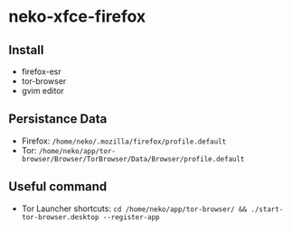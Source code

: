 # neko-xfce-firefox

## Install
- firefox-esr
- tor-browser
- gvim editor

## Persistance Data

- Firefox: `/home/neko/.mozilla/firefox/profile.default`
- Tor: `/home/neko/app/tor-browser/Browser/TorBrowser/Data/Browser/profile.default`


## Useful command

- Tor Launcher shortcuts: `cd /home/neko/app/tor-browser/ && ./start-tor-browser.desktop --register-app`

